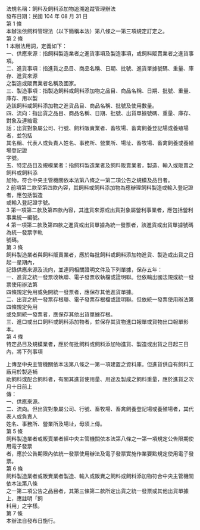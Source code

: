 法規名稱：飼料及飼料添加物追溯追蹤管理辦法  
發布日期：民國 104 年 08 月 31 日  
第 1 條  
本辦法依飼料管理法（以下簡稱本法）第八條之一第三項規定訂定之。  
第 2 條  
1 本辦法用詞，定義如下：  
一、供應來源：指飼料製造業者之進貨事項及製造事項，或飼料販賣業者之進貨事項。  
二、進貨事項：指進貨之品目、商品名稱、日期、批號、進貨單據號碼、重量、庫存、進貨來源  
之製造或販賣業者名稱及國家。  
三、製造事項：指製造飼料或飼料添加物之品目、商品名稱、日期、批號、重量、庫存、用以製  
造該飼料或飼料添加物之進貨品目、商品名稱、批號及使用數量。  
四、流向：指出貨之品目、商品名稱、日期、批號、出貨單據號碼、重量、庫存、對象及連絡電  
話；出貨對象屬公司、行號、飼料販賣業者、畜牧場、畜禽飼養登記場或養殖場者，並包括  
其名稱、代表人或負責人姓名、事務所、營業所、場址、畜牧場、畜禽飼養或養殖場登記證  
字號。  
五、特定品目及規模業者：指飼料製造業者及飼料販賣業者，製造、輸入或販賣之飼料或飼料添  
加物，符合中央主管機關依本法第八條之一第二項公告之規模及品目者。  
2 前項第二款至第四款內容，其飼料或飼料添加物為應辦理飼料製造或輸入登記證者，應包括製造  
或輸入登記證字號。  
3 第一項第二款及第四款內容，其進貨來源或出貨對象屬營利事業者，應包括營利事業統一編號。  
4 第一項第二款及第四款之進貨或出貨單據為統一發票者，該進貨或出貨單據號碼為統一發票字軌  
號碼。  
第 3 條  
飼料製造業者與飼料販賣業者，應於每批飼料或飼料添加物進貨、製造或出貨之日起一星期內，  
記錄供應來源及流向，並連同相關證明文件及下列單據，保存五年：  
一、進貨之統一發票收執聯、電子發票收執檔或證明聯。但依輸出國法規或統一發票使用辦法第  
四條規定免用或免開統一發票者，應保存其他進貨單據。  
二、出貨之統一發票存根聯、電子發票存根檔或證明聯。但依統一發票使用辦法第四條規定免用  
或免開統一發票者，應保存其他出貨單據存根。  
三、進口或出口飼料或飼料添加物者，並保存其貨物進口報單或貨物出口報單影本。  
第 4 條  
特定品目及規模業者，應於每批飼料或飼料添加物進貨、製造或出貨之日起三日內，將下列事項  


上傳至中央主管機關依本法第八條之一第一項建置之資料庫。但進貨供自有飼料工廠用於製造補  
助飼料或配合飼料者，有關其進貨使用量、用途及製成之飼料重量，應於進貨之次月十日前上  
傳：  
一、供應來源。  
二、流向。但出貨對象屬公司、行號、畜牧場、畜禽飼養登記場或養殖場者，其代表人或負責人  
姓名、事務所、營業所及場址，毋須上傳。  
第 5 條  
飼料製造業者或販賣業者經中央主管機關依本法第八條之一第一項規定公告限期使用電子發票  
者，應於公告期限內依統一發票使用辦法及電子發票實施作業要點規定使用電子發票。  
第 6 條  
飼料製造業者或販賣業者製造、輸入或販賣之飼料或飼料添加物符合中央主管機關依本法第八條  
之一第二項公告之品目者，其第三條第二款所定出貨之統一發票或其他出貨單據上，應註明「飼  
料用」之字樣。  
第 7 條  
本辦法自發布日施行。  


